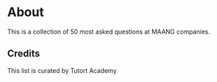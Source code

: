 # About

This is a collection of 50 most asked questions at MAANG companies. 

## Credits

This list is curated by Tutort Academy